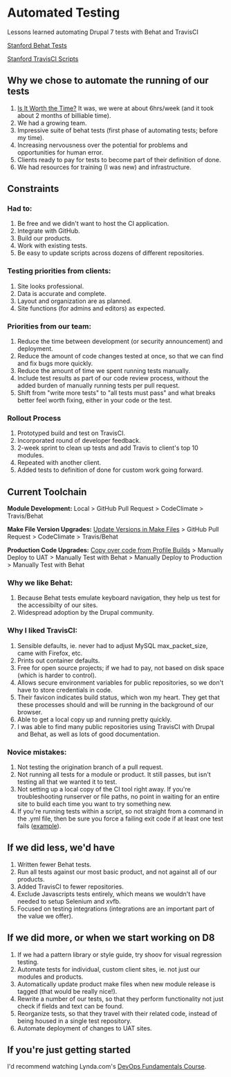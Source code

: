 # Automated Testing
Lessons learned automating Drupal 7 tests with Behat and TravisCI

[Stanford Behat Tests](https://drupalcamp.stanford.edu/lessons-learned-2-years-using-behat)

[Stanford TravisCI Scripts](https://github.com/SU-SWS/stanford_travisci_scripts)

Why we chose to automate the running of our tests
---
1. [Is It Worth the Time?](https://xkcd.com/1205/) It was, we were at about 6hrs/week (and it took about 2 months of billiable time).
2. We had a growing team.
3. Impressive suite of behat tests (first phase of automating tests; before my time).
4. Increasing nervousness over the potential for problems and opportunities for human error.
5. Clients ready to pay for tests to become part of their definition of done.
6. We had resources for training (I was new) and infrastructure.

Constraints
---
### Had to:

1. Be free and we didn't want to host the CI application.
2. Integrate with GitHub.
3. Build our products.
4. Work with existing tests.
5. Be easy to update scripts across dozens of different repositories.

### Testing priorities from clients:

1. Site looks professional.
2. Data is accurate and complete.
3. Layout and organization are as planned.
4. Site functions (for admins and editors) as expected.

### Priorities from our team:

1. Reduce the time between development (or security announcement) and deployment.
2. Reduce the amount of code changes tested at once, so that we can find and fix bugs more quickly.
3. Reduce the amount of time we spent running tests manually.
4. Include test results as part of our code review process, without the added burden of manually running tests per pull request.
5. Shift from "write more tests" to "all tests must pass" and what breaks better feel worth fixing, either in your code or the test.

### Rollout Process
1. Prototyped build and test on TravisCI.
2. Incorporated round of developer feedback.
3. 2-week sprint to clean up tests and add Travis to client's top 10 modules.
4. Repeated with another client.
5. Added tests to definition of done for custom work going forward.

Current Toolchain
---
**Module Development:** Local > GitHub Pull Request > CodeClimate > Travis/Behat

**Make File Version Upgrades:** [Update Versions in Make Files](https://github.com/SU-SWS/stanford_upgrade_scripts/tree/master/upgrade_modules) > GitHub Pull Request > CodeClimate > Travis/Behat

**Production Code Upgrades:** [Copy over code from Profile Builds](https://github.com/SU-SWS/stanford_upgrade_scripts/blob/master/upgrade_modules/includes/upgrade_functions.inc#L136) > Manually Deploy to UAT > Manually Test with Behat > Manually Deploy to Production > Manually Test with Behat

### Why we like Behat:

1. Because Behat tests emulate keyboard navigation, they help us test for the accessibilty of our sites.
2. Widespread adoption by the Drupal community.

### Why I liked TravisCI:

1. Sensible defaults, ie. never had to adjust MySQL max_packet_size, came with Firefox, etc.
2. Prints out container defaults.
3. Free for open source projects; if we had to pay, not based on disk space (which is harder to control).
4. Allows secure environment variables for public repositories, so we don't have to store credentials in code.
5. Their favicon indicates build status, which won my heart.  They get that these processes should and will be running in the background of our browser.
6. Able to get a local copy up and running pretty quickly.
7. I was able to find many public repositories using TravisCI with Drupal and Behat, as well as lots of good documentation.

### Novice mistakes:

1. Not testing the origination branch of a pull request.
2. Not running all tests for a module or product.  It still passes, but isn't testing all that we wanted it to test.
3. Not setting up a local copy of the CI tool right away.  If you're troubleshooting runserver or file paths, no point in waiting for an entire site to build each time you want to try something new.
4. If you're running tests within a script, so not straight from a command in the .yml file, then be sure you force a failing exit code if at least one test fails ([example](https://github.com/SU-SWS/stanford_travisci_scripts/blob/behat-7.x-1.x/bin/script.sh#L20-L27)).

If we did less, we'd have
---
1. Written fewer Behat tests.
2. Run all tests against our most basic product, and not against all of our products.
3. Added TravisCI to fewer repositories.
4. Exclude Javascripts tests entirely, which means we wouldn't have needed to setup Selenium and xvfb.
5. Focused on testing integrations (integrations are an important part of the value we offer).

If we did more, or when we start working on D8
---
1. If we had a pattern library or style guide, try shoov for visual regression testing.
2. Automate tests for individual, custom client sites, ie. not just our modules and products.
3. Automatically update product make files when new module release is tagged (that would be really nice!).
4. Rewrite a number of our tests, so that they perform functionality not just check if fields and text can be found.
5. Reorganize tests, so that they travel with their related code, instead of being housed in a single test repository.
6. Automate deployment of changes to UAT sites.

If you're just getting started
---
I'd recommend watching Lynda.com's [DevOps Fundamentals Course](https://www.lynda.com/Operating-Systems-tutorials/DevOps-Fundamentals/508618-2.html).
